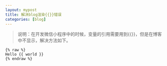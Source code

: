 ```yaml
---
layout: mypost
title: 解决blog渲染{{}}错误
categories: [blog]
---
```


> 说明：在开发微信小程序中的时候，变量的引用需要用到{{}}，但是在博客中不显示，解决方法如下。
```
{% raw %}
Hello {{ world }}
{% endraw %}
```